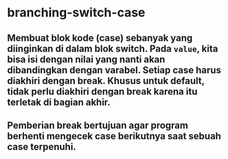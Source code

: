 # branching-switch-case
##    Membuat blok kode (case) sebanyak yang diinginkan di dalam blok switch. Pada `value`, kita bisa isi dengan nilai yang nanti akan dibandingkan dengan varabel. Setiap case harus diakhiri dengan break. Khusus untuk default, tidak perlu diakhiri dengan break karena itu terletak di bagian akhir.
##    Pemberian break bertujuan agar program berhenti mengecek case berikutnya saat sebuah case terpenuhi.
